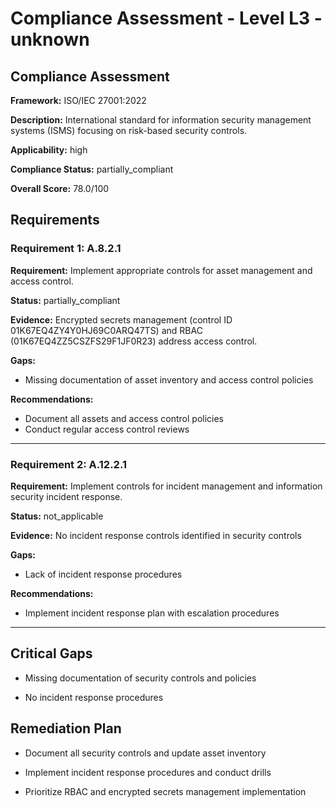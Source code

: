 # Compliance Assessment - Level L3 - unknown

## Compliance Assessment

**Framework:** ISO/IEC 27001:2022

**Description:** International standard for information security management systems (ISMS) focusing on risk-based security controls.

**Applicability:** high

**Compliance Status:** partially_compliant

**Overall Score:** 78.0/100

## Requirements

### Requirement 1: A.8.2.1

**Requirement:** Implement appropriate controls for asset management and access control.

**Status:** partially_compliant

**Evidence:** Encrypted secrets management (control ID 01K67EQ4ZY4Y0HJ69C0ARQ47TS) and RBAC (01K67EQ4ZZ5CSZFS29F1JF0R23) address access control.

**Gaps:**
- Missing documentation of asset inventory and access control policies

**Recommendations:**
- Document all assets and access control policies
- Conduct regular access control reviews

---

### Requirement 2: A.12.2.1

**Requirement:** Implement controls for incident management and information security incident response.

**Status:** not_applicable

**Evidence:** No incident response controls identified in security controls

**Gaps:**
- Lack of incident response procedures

**Recommendations:**
- Implement incident response plan with escalation procedures

---

## Critical Gaps

- Missing documentation of security controls and policies

- No incident response procedures

## Remediation Plan

- Document all security controls and update asset inventory

- Implement incident response procedures and conduct drills

- Prioritize RBAC and encrypted secrets management implementation

